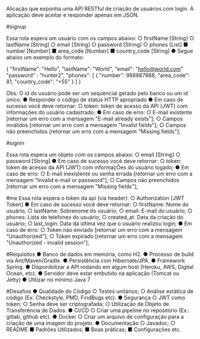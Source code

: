 Alicação que exponha uma API RESTful de criação de usuários com login. A
aplicação deve aceitar e responder apenas em JSON.

#signup

Essa rota espera um usuário com os campos abaixo:
○ firstName [String]
○ lastName [String]
○ email [String]
○ password [String]
○ phones [List]
■ number [Number]
■ area_code [Number]
■ country_code [String]
● Segue abaixo um exemplo do formato:

{
"firstName": "Hello",
"lastName": "World",
"email": "hello@world.com"
"password” : "hunter2",
"phones": [
{
"number": 988887888,
"area_code": 81,
"country_code": "+55"
}
]
}

Obs: O id do usuário pode ser um sequencial gerado pelo banco ou um id único.
● Responder o código de status HTTP apropriado
● Em caso de sucesso você deve retornar:
○ token: token de acesso da API (JWT) com informações do usuário cadastrado;
● Em caso de erro:
○ E-mail existente [retornar um erro com a mensagem "E-mail already
exists"];
○ Campos inválidos [retornar um erro com a mensagem "Invalid fields"];
○ Campos não preenchidos [retornar um erro com a mensagem "Missing
fields"];

#signin

Essa rota espera um objeto com os campos abaixo:
○ email [String]
○ password [String]
● Em caso de sucesso você deve retornar:
○ token: token de acesso da API (JWT) com informaçÕes do usuário logado;
● Em caso de erro:
○ E-mail inexistente ou senha errada [retornar um erro com a mensagem
"Invalid e-mail or password"];
○ Campos não preenchidos [retornar um erro com a mensagem "Missing
fields"];

#me
Essa rota espera o token da api (via header):
○ Authorization [JWT Token]
● Em caso de sucesso você deve retornar:
○ firstName: Nome do usuário;
○ lastName: Sobrenome do usuário;
○ email: E-mail do usuário;
○ phones: Lista de telefones do usuário;
○ created_at: Data da criação do usuário;
○ last_login: Data da última vez que o usuário realizou login;
● Em caso de erro:
○ Token não enviado [retornar um erro com a mensagem "Unauthorized"];
○ Token expirado [retornar um erro com a mensagem "Unauthorized - invalid
session"];

#Requisitos
● Banco de dados em memória, como H2.
● Processo de build via Ant/Maven/Gradle.
● Persistência com Hibernate/JPA.
● Framework Spring.
● Disponibilizar a API rodando em algum host (Heroku, AWS, Digital Ocean, etc).
● Servidor deve estar embutido na aplicação (Tomcat ou Jetty)
● Utilizar no mínimo Java 7

#Desafios
● Qualidade do Código
○ Testes unitários;
○ Análise estática de código (Ex: Checkstyle, PMD, FindBugs etc).
● Segurança
○ JWT como token;
○ Senha deve ser criptografada;
○ Utilização de Objeto de Transferência de Dados.
● CI/CD
○ Criar uma pipeline no repositório (Ex.: gitlab, github etc).
● Docker
○ Criar um arquivo de configuração para a criação de uma imagem do projeto.
● Documentação
○ Javadoc;
○ README
■ Padrões Utilizados;
■ Boas práticas;
■ Configurações etc.
